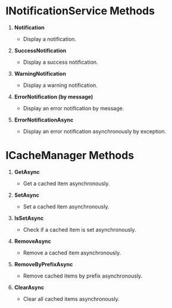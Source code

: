 # INotificationService Methods

1. **Notification**
   - Display a notification.

2. **SuccessNotification**
   - Display a success notification.

3. **WarningNotification**
   - Display a warning notification.

4. **ErrorNotification (by message)**
   - Display an error notification by message.

5. **ErrorNotificationAsync**
   - Display an error notification asynchronously by exception.

# ICacheManager Methods

1. **GetAsync**
   - Get a cached item asynchronously.

2. **SetAsync**
   - Set a cached item asynchronously.

3. **IsSetAsync**
   - Check if a cached item is set asynchronously.

4. **RemoveAsync**
   - Remove a cached item asynchronously.

5. **RemoveByPrefixAsync**
   - Remove cached items by prefix asynchronously.

6. **ClearAsync**
   - Clear all cached items asynchronously.